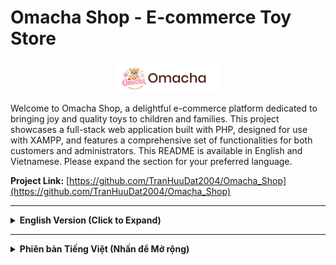 # Omacha Shop - E-commerce Toy Store

<p align="center">
  <img src="screenshot/logo.png" alt="Omacha Shop Logo" height="50px"/> <!-- Đảm bảo đường dẫn logo chính xác -->
</p>

Welcome to Omacha Shop, a delightful e-commerce platform dedicated to bringing joy and quality toys to children and families. This project showcases a full-stack web application built with PHP, designed for use with XAMPP, and features a comprehensive set of functionalities for both customers and administrators.
This README is available in English and Vietnamese. Please expand the section for your preferred language.

**Project Link:** [https://github.com/TranHuuDat2004/Omacha_Shop](https://github.com/TranHuuDat2004/Omacha_Shop) <!-- Cập nhật link repo nếu cần -->

---

<details>
<summary><strong>English Version (Click to Expand)</strong></summary>

## 🌟 Project Overview

Omacha Shop is designed to provide a seamless and enjoyable online shopping experience for toy enthusiasts. From browsing a diverse collection of toys to secure (simulated) payment and order tracking, Omacha aims to be a trusted destination for parents and children alike. The platform also includes a robust administration system for efficient business management.

**Live Demo (GitHub Pages - Frontend UI Only):**
*   Customer View: [https://tranhuudatlego.github.io/Frontend/](https://tranhuudatlego.github.io/Frontend/)
*   Admin View (UI Only): [https://tranhuudatlego.github.io/Admin/](https://tranhuudatlego.github.io/Admin/)
*(Note: The live demos are frontend-only and do not include backend functionality like database interactions, user authentication, or order processing. For full functionality, please set up the project locally as described below.)*

## ✨ Key Features

### For Customers:
*   **Intuitive Product Browsing:** Homepage, categories, age-based filtering, advanced search.
*   **Detailed Product Pages:** Multiple screenshots, descriptions, reviews.
*   **Shopping Cart & Wishlist:** Add to cart, cart preview, quantity updates, coupon application, save favorites.
*   **Secure Checkout Process:** Clear steps, shipping info, order summary, "Thank You" page, invoice generation (PDF option).
*   **User Accounts:** Registration, login, (potentially) order history.
*   **Engagement & Information:** Blog, About Us, Contact page, product reviews, comment system.

### 🛍️ Customer Interface (Screenshots)
|           Home Page (Layout 1)            |             Product Listing (with Filter)              |                    Product Detail Page                    |
| :---------------------------------------: | :----------------------------------------------------: | :-------------------------------------------------------: |
|  ![Omacha Home 1](screenshot/Home1.jpg)   | ![Omacha Product List & Filter](screenshot/filter.jpg) |  ![Omacha Product Detail](screenshot/product_detail.jpg)  |
|             **Shopping Cart**             |                  **Checkout Process**                  |                    **Thank You Page**                     |
|    ![Omacha Cart](screenshot/cart.jpg)    |      ![Omacha Checkout](screenshot/checkout.jpg)       |       ![Omacha Thank You](screenshot/thankyou.jpg)        |
|              **Login Page**               |                 **Registration Page**                  |                     **Wishlist Page**                     |
|   ![Omacha Login](screenshot/login.jpg)   |      ![Omacha Register](screenshot/signup.jpg)       |        ![Omacha Wishlist](screenshot/wishlist.jpg)        |
|               **Blog Page**               |                   **About Us Page**                    |                     **Contact Page**                      |
|    ![Omacha Blog](screenshot/blog.jpg)    |       ![Omacha About Us](screenshot/about5.jpg)        |         ![Omacha Contact](screenshot/contact.jpg)         |
|        **Order Detail**         |                   **Search Results**                   |          **Comment Section** (e.g., on Product)           |
| ![Omacha Invoice](screenshot/checkout1.jpg) |    ![Omacha Search Results](screenshot/search.jpg)     | ![Omacha Comment Section](screenshot/comment_product.jpg) |
|     **Home Page (Layout 2)**     |           **Home Page (Layout 3)**            |             **Home Page (Layout 4)**             |
|  ![Omacha Home 2](screenshot/Home2.jpg)   |         ![Omacha Home 3](screenshot/Home3.jpg)         |          ![Omacha Home 4](screenshot/Home4.jpg)           |
|     **Home Page (Layout 5)**     |      **Invoice**                                                   |                                                           |
|  ![Omacha Home 5](screenshot/Home5.jpg)   |           ![Invoice](screenshot/invoice.jpg)                                             |                                                           |

### For Administrators (Admin Dashboard):
*   **Dashboard Overview:** Statistics on orders, users, sales, comments.
*   **User Management:** View and manage users.
*   **Product Management:** Add, view, edit, delete products.
*   **Order Management:** View and manage customer orders.
*   **Comment Management:** Approve, reply to comments.
*   **Content Management:** Manage blog posts, categories.
*   **Statistical Reports:** Charts for best sellers, revenue.

### ⚙️ Admin Interface (Screenshots)
|                     Admin Login Page                     |               Admin Signup Page (if applicable)                |                      Admin Dashboard                       |
| :------------------------------------------------------: | :------------------------------------------------------------: | :--------------------------------------------------------: |
|    ![Omacha Admin Login](screenshot/login_admin.jpg)     |      ![Omacha Admin Signup](screenshot/create_admin.jpg)       |      ![Omacha Admin Dashboard](screenshot/admin1.jpg)      |
|                   **Add Product Form**                   |                   **Manage Products (List)**                   |                  **Manage Orders (List)**                  |
| ![Omacha Admin Add Product](screenshot/add_product.jpg)  | ![Omacha Admin Manage Products](screenshot/manage_product.jpg) | ![Omacha Admin Manage Orders](screenshot/manage_order.jpg) |
|                 **Manage Users (List)**                  |                                                                |                                                            |
| ![Omacha Admin Manage Users](screenshot/manage_user.jpg) |                                                                |                                                            |

## 🛠️ Technology Stack

*   **Frontend:** HTML5, CSS3, JavaScript, Bootstrap, Tailwind CSS (for Admin)
*   **Backend:** PHP (Procedural or with a custom structure)
*   **Database:** MySQL (Managed via phpMyAdmin in XAMPP)
*   **Web Server:** Apache (via XAMPP)

## 🚀 Getting Started

### Prerequisites

*   **XAMPP:** Installed and running (Apache, PHP, MySQL).
*   **Git:** For cloning.

### Installation & Setup

1.  **Start XAMPP:** Ensure Apache and MySQL services are running.
2.  **Clone Repository into `htdocs`:**
    *   Navigate to your XAMPP `htdocs` directory.
    *   Run: `git clone https://github.com/TranHuuDat2004/Omacha_Shop.git`
    *   `cd OmachaShop`

3.  **Database Setup:**
    *   Go to `http://localhost/phpmyadmin`.
    *   Create a new database named `toy-shop` (collation `utf8mb4_general_ci`).
    *   Select `toy-shop`, go to "Import", choose `OmachaShop/Frontend/toy-shop.sql` (or the correct path to your SQL file), and click "Go".

4.  **Configure Database Connection (if necessary):**
    *   Check your PHP database connection files.
    *   Default XAMPP credentials: Host: `localhost`, User: `root`, Password: `(empty)`, DB: `toy-shop`.

5.  **Accessing the Application:**
    *   **Customer Site:** `http://localhost/OmachaShop/` (or `http://localhost/OmachaShop/Frontend/`)
    *   **Admin Panel:** `http://localhost/OmachaShop/admin/` (or your specific admin path).
        *   *Default Admin Credentials (if any):* Username: `[admin_user]`, Password: `[admin_pass]` (Please update)

## 📝 License

This work is licensed under a [Creative Commons Attribution-NonCommercial 4.0 International License](https://creativecommons.org/licenses/by-nc/4.0/).
You are free to Share and Adapt the material, under the terms of Attribution and NonCommercial use.
[![License: CC BY-NC 4.0](https://licensebuttons.net/l/by-nc/4.0/88x31.png)](https://creativecommons.org/licenses/by-nc/4.0/)

## 👤 Contributors

*   **Team Engineering**
    *   **Nguyễn Thùy Khanh** - Team Leader | Project Visionary & Lead Ideator
    *   **Trần Hữu Đạt** - Full-Stack Web Developer - [@TranHuuDat2004](https://github.com/TranHuuDat2004)
    *   **Trần Bình Quyển** - Member
    *   **Dương Thị Thùy Linh** - Member

</details>

---

<details>
<summary><strong>Phiên bản Tiếng Việt (Nhấn để Mở rộng)</strong></summary>

## 🌟 Tổng quan Dự án

Omacha Shop được thiết kế để cung cấp trải nghiệm mua sắm trực tuyến liền mạch và thú vị cho những người đam mê đồ chơi. Từ việc duyệt qua bộ sưu tập đồ chơi đa dạng đến thanh toán (mô phỏng) an toàn và theo dõi đơn hàng, Omacha đặt mục tiêu trở thành một điểm đến đáng tin cậy cho các bậc cha mẹ và trẻ em. Nền tảng này cũng bao gồm một hệ thống quản trị mạnh mẽ để quản lý kinh doanh hiệu quả.

**Demo Trực tuyến (GitHub Pages - Chỉ Giao diện Frontend):**
*   Giao diện Khách hàng: [https://tranhuudatlego.github.io/Frontend/](https://tranhuudatlego.github.io/Frontend/)
*   Giao diện Quản trị (Chỉ UI): [https://tranhuudatlego.github.io/Admin/](https://tranhuudatlego.github.io/Admin/)
*(Lưu ý: Các bản demo trực tuyến chỉ là giao diện người dùng và không bao gồm các chức năng backend như tương tác cơ sở dữ liệu, xác thực người dùng hoặc xử lý đơn hàng. Để có đầy đủ chức năng, vui lòng cài đặt dự án cục bộ theo hướng dẫn bên dưới.)*

## ✨ Các Tính năng Chính

### Dành cho Khách hàng:
*   **Duyệt Sản phẩm Trực quan:** Trang chủ, danh mục, lọc theo độ tuổi, tìm kiếm nâng cao.
*   **Trang Chi tiết Sản phẩm:** Nhiều ảnh chụp màn hình, mô tả, đánh giá.
*   **Giỏ hàng & Danh sách Yêu thích:** Thêm vào giỏ hàng, xem trước giỏ hàng, cập nhật số lượng, áp dụng mã giảm giá, lưu sản phẩm yêu thích.
*   **Quy trình Thanh toán An toàn:** Các bước rõ ràng, thông tin vận chuyển, tổng kết đơn hàng, trang "Cảm ơn", tạo hóa đơn (tùy chọn xuất PDF).
*   **Tài khoản Người dùng:** Đăng ký, đăng nhập, (có thể có) lịch sử đơn hàng.
*   **Tương tác & Thông tin:** Mục Blog, trang Giới thiệu, trang Liên hệ, đánh giá sản phẩm, hệ thống bình luận.

### 🛍️ Giao diện Khách hàng (Ảnh chụp màn hình)
|           Trang Chủ (Layout 1)            |             Danh sách SP (có Bộ lọc)              |                    Trang Chi tiết Sản phẩm                    |
| :---------------------------------------: | :----------------------------------------------------: | :-------------------------------------------------------: |
|  ![Omacha Home 1](screenshot/Home1.jpg)   | ![Omacha Product List & Filter](screenshot/filter.jpg) |  ![Omacha Product Detail](screenshot/product_detail.jpg)  |
|             **Giỏ hàng**             |                  **Quy trình Thanh toán**                  |                    **Trang Cảm ơn**                     |
|    ![Omacha Cart](screenshot/cart.jpg)    |      ![Omacha Checkout](screenshot/checkout.jpg)       |       ![Omacha Thank You](screenshot/thankyou.jpg)        |
|              **Trang Đăng nhập**               |                 **Trang Đăng ký**                  |                     **Trang Yêu thích**                     |
|   ![Omacha Login](screenshot/login.jpg)   |      ![Omacha Register](screenshot/signup.jpg)       |        ![Omacha Wishlist](screenshot/wishlist.jpg)        |
|               **Trang Blog**               |                   **Trang Giới thiệu**                    |                     **Trang Liên hệ**                      |
|    ![Omacha Blog](screenshot/blog.jpg)    |       ![Omacha About Us](screenshot/about5.jpg)        |         ![Omacha Contact](screenshot/contact.jpg)         |
|        **Chi tiết Đơn hàng**         |                   **Kết quả Tìm kiếm**                   |          **Mục Bình luận** (ví dụ: trên Sản phẩm)           |
| ![Omacha Invoice](screenshot/checkout1.jpg) |    ![Omacha Search Results](screenshot/search.jpg)     | ![Omacha Comment Section](screenshot/comment_product.jpg) |
|     **Trang Chủ (Layout 2)**     |           **Trang Chủ (Layout 3)**            |             **Trang Chủ (Layout 4)**             |
|  ![Omacha Home 2](screenshot/Home2.jpg)   |         ![Omacha Home 3](screenshot/Home3.jpg)         |          ![Omacha Home 4](screenshot/Home4.jpg)           |
|     **Trang Chủ (Layout 5)**     |      **Hóa đơn**                                                   |                                                           |
|  ![Omacha Home 5](screenshot/Home5.jpg)   |           ![Invoice](screenshot/invoice.jpg)                                             |                                                           |

### Dành cho Quản trị viên (Bảng điều khiển Admin):
*   **Tổng quan Dashboard:** Thống kê nhanh về đơn hàng, người dùng, doanh số, bình luận.
*   **Quản lý Người dùng:** Xem và quản lý người dùng.
*   **Quản lý Sản phẩm:** Thêm, xem, sửa, xóa sản phẩm.
*   **Quản lý Đơn hàng:** Xem và quản lý đơn hàng của khách.
*   **Quản lý Bình luận:** Phê duyệt, trả lời bình luận.
*   **Quản lý Nội dung:** Quản lý bài viết blog, danh mục.
*   **Báo cáo Thống kê:** Biểu đồ về sản phẩm bán chạy, doanh thu.

### ⚙️ Giao diện Quản trị (Ảnh chụp màn hình)
|                     Trang Đăng nhập Admin                     |               Trang Đăng ký Admin (nếu có)                |                      Dashboard Admin                       |
| :------------------------------------------------------: | :------------------------------------------------------------: | :--------------------------------------------------------: |
|    ![Omacha Admin Login](screenshot/login_admin.jpg)     |      ![Omacha Admin Signup](screenshot/create_admin.jpg)       |      ![Omacha Admin Dashboard](screenshot/admin1.jpg)      |
|                   **Form Thêm Sản phẩm**                   |                   **Quản lý Sản phẩm (Danh sách)**                   |                  **Quản lý Đơn hàng (Danh sách)**                  |
| ![Omacha Admin Add Product](screenshot/add_product.jpg)  | ![Omacha Admin Manage Products](screenshot/manage_product.jpg) | ![Omacha Admin Manage Orders](screenshot/manage_order.jpg) |
|                 **Quản lý Người dùng (Danh sách)**                  |                                                                |                                                            |
| ![Omacha Admin Manage Users](screenshot/manage_user.jpg) |                                                                |                                                            |

## 🛠️ Ngăn xếp Công nghệ

*   **Frontend:** HTML5, CSS3, JavaScript, Bootstrap, Tailwind CSS (cho trang Quản trị)
*   **Backend:** PHP (Lập trình thủ tục hoặc theo cấu trúc tùy chỉnh)
*   **Cơ sở dữ liệu:** MySQL (Quản lý qua phpMyAdmin trong XAMPP)
*   **Web Server:** Apache (thông qua XAMPP)

## 🚀 Bắt đầu

### Điều kiện Tiên quyết

*   **XAMPP:** Tải và cài đặt XAMPP (bao gồm Apache, PHP, MySQL/MariaDB, phpMyAdmin) từ [Apache Friends](https://www.apachefriends.org/index.html).
*   **Git:** Để sao chép kho lưu trữ.

### Cài đặt & Thiết lập

1.  **Khởi động XAMPP:**
    *   Mở XAMPP Control Panel.
    *   Khởi động dịch vụ **Apache** và **MySQL**.

2.  **Sao chép kho lưu trữ:**
    *   Mở dòng lệnh/terminal của bạn.
    *   Điều hướng đến thư mục `htdocs` trong thư mục cài đặt XAMPP (ví dụ: `C:\xampp\htdocs` trên Windows, hoặc `/Applications/XAMPP/htdocs` trên macOS).
    *   Sao chép dự án:
        ```bash
        git clone https://github.com/TranHuuDat2004/Omacha_Shop.git
        cd OmachaShop
        ```
        Dự án bây giờ sẽ nằm trong thư mục như `C:\xampp\htdocs\OmachaShop`.

3.  **Thiết lập Cơ sở dữ liệu:**
    *   Mở trình duyệt web và truy cập `http://localhost/phpmyadmin`.
    *   Tạo một cơ sở dữ liệu mới:
        *   Nhấp vào "New" ở thanh bên trái.
        *   Nhập tên cơ sở dữ liệu là `toy-shop`.
        *   Chọn một đối chiếu (collation) (ví dụ: `utf8mb4_general_ci`) và nhấp "Create".
    *   Nhập tệp SQL:
        *   Chọn cơ sở dữ liệu `toy-shop` vừa tạo từ thanh bên trái.
        *   Nhấp vào tab "Import" ở trên cùng.
        *   Nhấp "Choose File" và điều hướng đến thư mục `OmachaShop/Frontend/` (hoặc vị trí chứa tệp `toy-shop.sql` của bạn) và chọn tệp `toy-shop.sql`.
        *   Cuộn xuống và nhấp "Go".

4.  **Cấu hình Kết nối Cơ sở dữ liệu (nếu cần):**
    *   Ứng dụng PHP của bạn sẽ cần kết nối đến cơ sở dữ liệu. Tìm (các) tệp PHP trong dự án của bạn xử lý việc kết nối cơ sở dữ liệu (ví dụ: `config.php`, `db_connect.php`, hoặc tương tự).
    *   Đảm bảo các chi tiết kết nối chính xác cho thiết lập XAMPP mặc định:
        *   Hostname: `localhost`
        *   Tên cơ sở dữ liệu: `toy-shop`
        *   Tên người dùng: `root`
        *   Mật khẩu: `(để trống theo mặc định)`
    *   *(Nếu tệp kết nối của bạn có cấu trúc khác, hãy điều chỉnh cho phù hợp.)*

5.  **Truy cập Ứng dụng:**
    *   **Trang Khách hàng:** Mở trình duyệt và truy cập `http://localhost/OmachaShop/` (hoặc `http://localhost/TenThuMucDuAnCuaBan/` nếu bạn đặt tên thư mục khác trong `htdocs`).
    *   **Trang Quản trị:** Truy cập qua `http://localhost/OmachaShop/admin/` (hoặc đường dẫn cụ thể đến khu vực quản trị của bạn, ví dụ: `admin.php`, `admin_login.php`).
        *   *Thông tin đăng nhập quản trị mặc định (nếu có, vui lòng chỉ định):* Tên người dùng: `[admin_user]`, Mật khẩu: `[admin_pass]` *(Cập nhật nếu bạn có thông tin đăng nhập mặc định)*

## 📝 Giấy phép

Công trình này được cấp phép theo [Giấy phép Quốc tế Creative Commons Ghi công-Phi thương mại 4.0](https://creativecommons.org/licenses/by-nc/4.0/).
Bạn được tự do Chia sẻ và Phỏng theo tài liệu, theo các điều khoản Ghi công và Phi thương mại.
[![Giấy phép: CC BY-NC 4.0](https://licensebuttons.net/l/by-nc/4.0/88x31.png)](https://creativecommons.org/licenses/by-nc/4.0/)

## 👤 Thành viên Đóng góp

*   **Nhóm Kỹ thuật**
    *   **Nguyễn Thùy Khanh** - Trưởng nhóm | Định hướng & Lên ý tưởng chính cho Dự án
    *   **Trần Hữu Đạt** - Lập trình viên Web Full-Stack - [@TranHuuDat2004](https://github.com/TranHuuDat2004)
    *   **Trần Bình Quyển** - Thành viên
    *   **Dương Thị Thùy Linh** - Thành viên

</details>

